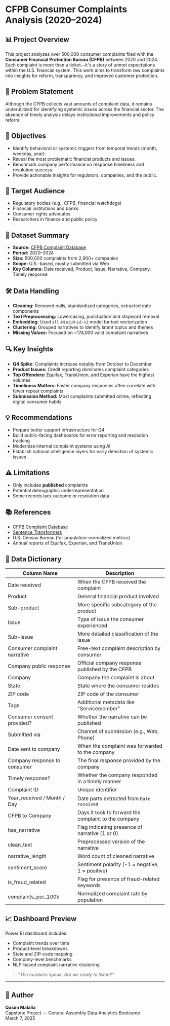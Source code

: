 

# CFPB Consumer Complaints Analysis (2020–2024)

## 📊 Project Overview

This project analyzes over 500,000 consumer complaints filed with the **Consumer Financial Protection Bureau (CFPB)** between 2020 and 2024. Each complaint is more than a ticket—it's a story of unmet expectations within the U.S. financial system. This work aims to transform raw complaints into insights for reform, transparency, and improved customer protection.

## 🧩 Problem Statement

Although the CFPB collects vast amounts of complaint data, it remains underutilized for identifying systemic issues across the financial sector. The absence of timely analysis delays institutional improvements and policy reform.

## 🎯 Objectives

- Identify behavioral or systemic triggers from temporal trends (month, weekday, year).
- Reveal the most problematic financial products and issues.
- Benchmark company performance on response timeliness and resolution success.
- Provide actionable insights for regulators, companies, and the public.

## 👥 Target Audience

- Regulatory bodies (e.g., CFPB, financial watchdogs)
- Financial institutions and banks
- Consumer rights advocates
- Researchers in finance and public policy

## 🧾 Dataset Summary

- **Source:** [CFPB Complaint Database](https://catalog.data.gov/dataset/consumer-complaint-database)
- **Period:** 2020–2024
- **Size:** 500,000 complaints from 2,900+ companies
- **Scope:** U.S.-based, mostly submitted via Web
- **Key Columns:** Date received, Product, Issue, Narrative, Company, Timely response

## 🛠 Data Handling

- **Cleaning:** Removed nulls, standardized categories, extracted date components
- **Text Preprocessing:** Lowercasing, punctuation and stopword removal
- **Embedding:** Used `all-MiniLM-L6-v2` model for text vectorization
- **Clustering:** Grouped narratives to identify latent topics and themes
- **Missing Values:** Focused on ~174,000 valid complaint narratives

## 🔍 Key Insights

- **Q4 Spike:** Complaints increase notably from October to December
- **Product Issues:** Credit reporting dominates complaint categories
- **Top Offenders:** Equifax, TransUnion, and Experian have the highest volumes
- **Timeliness Matters:** Faster company responses often correlate with fewer repeat complaints
- **Submission Method:** Most complaints submitted online, reflecting digital consumer habits

## 💡 Recommendations

- Prepare better support infrastructure for Q4
- Build public-facing dashboards for error reporting and resolution tracking
- Modernize internal complaint systems using AI
- Establish national intelligence layers for early detection of systemic issues

## ⚠️ Limitations

- Only includes **published** complaints
- Potential demographic underrepresentation
- Some records lack outcome or resolution data

## 📚 References

- [CFPB Complaint Database](https://catalog.data.gov/dataset/consumer-complaint-database)
- [Sentence Transformers](https://www.sbert.net)
- U.S. Census Bureau (for population-normalized metrics)
- Annual reports of Equifax, Experian, and TransUnion

## 🧾 Data Dictionary

| Column Name                    | Description                                                                 |
|-------------------------------|-----------------------------------------------------------------------------|
| Date received                 | When the CFPB received the complaint                                        |
| Product                       | General financial product involved                                          |
| Sub-product                   | More specific subcategory of the product                                    |
| Issue                         | Type of issue the consumer experienced                                      |
| Sub-issue                     | More detailed classification of the issue                                   |
| Consumer complaint narrative  | Free-text complaint description by consumer                                 |
| Company public response       | Official company response published by the CFPB                             |
| Company                       | Company the complaint is about                                              |
| State                         | State where the consumer resides                                            |
| ZIP code                      | ZIP code of the consumer                                                    |
| Tags                          | Additional metadata like "Servicemember"                                    |
| Consumer consent provided?    | Whether the narrative can be published                                      |
| Submitted via                 | Channel of submission (e.g., Web, Phone)                                    |
| Date sent to company          | When the complaint was forwarded to the company                            |
| Company response to consumer  | The final response provided by the company                                  |
| Timely response?              | Whether the company responded in a timely manner                            |
| Complaint ID                  | Unique identifier                                                           |
| Year_received / Month / Day   | Date parts extracted from `Date received`                                   |
| CFPB to Company               | Days it took to forward the complaint to the company                        |
| has_narrative                 | Flag indicating presence of narrative (1 or 0)                              |
| clean_text                    | Preprocessed version of the narrative                                       |
| narrative_length              | Word count of cleaned narrative                                             |
| sentiment_score               | Sentiment polarity (-1 = negative, 1 = positive)                            |
| is_fraud_related              | Flag for presence of fraud-related keywords                                 |
| complaints_per_100k           | Normalized complaint rate by population                                     |

## 📈 Dashboard Preview

Power BI dashboard includes:

- Complaint trends over time
- Product-level breakdowns
- State and ZIP-code mapping
- Company-level benchmarks
- NLP-based complaint narrative clustering

> *“The numbers speak. Are we ready to listen?”*

---

## 👤 Author

**Qasim Malalla**  
Capstone Project — General Assembly Data Analytics Bootcamp  
March 7, 2025
